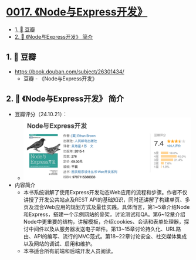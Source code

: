 # [0017. 《Node与Express开发》](https://github.com/Tdahuyou/TNotes.nodejs/tree/main/notes/0017.%20%E3%80%8ANode%E4%B8%8EExpress%E5%BC%80%E5%8F%91%E3%80%8B)

<!-- region:toc -->

- [1. 🔗 豆瓣](#1--豆瓣)
- [2. 📒 《Node与Express开发》 简介](#2--node与express开发-简介)

<!-- endregion:toc -->

## 1. 🔗 豆瓣

- https://book.douban.com/subject/26301434/
  - 豆瓣 - 《Node与Express开发》

## 2. 📒 《Node与Express开发》 简介

- 豆瓣评分（24.10.21）：
  - ![](assets/2024-10-21-02-47-55.png)
- 内容简介
  - 本书系统讲解了使用Express开发动态Web应用的流程和步骤。作者不仅讲授了开发公共站点及REST API的基础知识，同时还讲解了构建单页、多页及混合Web应用的规划方式及最佳实践。具体而言，第1~5章介绍Node 和Express，搭建一个示例网站的骨架，讨论测试和QA。第6~12章介绍Node中更重要的结构，讲解模板，介绍cookies、会话和表单处理器，探讨中间件以及从服务器发送电子邮件。第13~15章讨论持久化、URL路由、API的编写、流行的MVC范式。第18~22章讨论安全、社交媒体集成以及网站的调试、启用和维护。
  - 本书适合所有前端和后端开发人员阅读。
